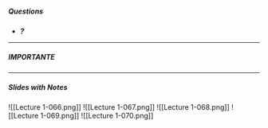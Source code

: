 ##### Questions
- ***?***

---
##### IMPORTANTE


---
##### Slides with Notes
![[Lecture 1-066.png]] ![[Lecture 1-067.png]] ![[Lecture 1-068.png]] ![[Lecture 1-069.png]] ![[Lecture 1-070.png]]
